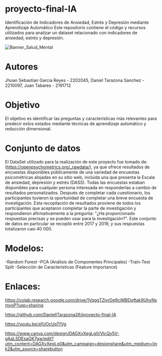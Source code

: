 # proyecto-final-IA
Identificación de Indicadores de Ansiedad, Estrés y Depresión mediante Aprendizaje Automático
Este repositorio contiene el código y recursos utilizados para analizar un dataset relacionado con indicadores de ansiedad, estrés y depresión. 


![Banner_Salud_Mental](https://github.com/user-attachments/assets/daeda1e0-26a3-419c-810c-6b21b0b8225e)



# Autores
Jhoan Sebastian Garcia Reyes - 2202045,
Daniel Tarazona Sanchez - 2210097,
Juan Tabares - 2191712

# Objetivo
El objetivo es identificar las preguntas y características más relevantes para predecir estos estados mediante técnicas de aprendizaje automático y reducción dimensional.

# Conjunto de datos
El DataSet utilizado para la realización de este proyecto fue tomado de: (https://openpsychometrics.org/_rawdata/), ya que ofrece resultados de encuestas disponibles públicamente de una variedad de encuestas psicométricas alojadas en su sitio web, incluida una que presenta la Escala de ansiedad, depresión y estrés (DASS). Todas las encuestas estaban disponibles para cualquier persona interesada en responderlas a cambio de resultados personalizados. Después de completar cada cuestionario, los participantes tuvieron la oportunidad de completar una breve encuesta de investigación. Esta recopilación de resultados proviene de todos los participantes que aceptaron completar la parte de investigación y respondieron afirmativamente a la pregunta: "¿Ha proporcionado respuestas precisas y se pueden usar para la investigación?".
Este conjunto de datos en particular se recopiló entre 2017 y 2019, y sus respuestas totalizaron casi 40 000.

# Modelos: 
-Random Forest
-PCA (Análisis de Componentes Principales)
-Train-Test Split
-Selección de Características (Feature Importance)

# Enlaces:

https://colab.research.google.com/drive/1VqggTZjyrDe9ciMBDqftak9UhyNsmyoP?usp=sharing

https://github.com/DaniellTarazona26/proyecto-final-IA

https://youtu.be/a1UOcUpTfVg

https://www.canva.com/design/DAGXvXegLg0/VlcQy5V-gAaLSDEsaGK7gw/edit?utm_content=DAGXvXegLg0&utm_campaign=designshare&utm_medium=link2&utm_source=sharebutton
